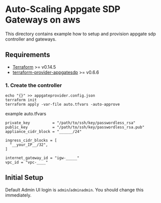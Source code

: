 # Auto-Scaling Appgate SDP Gateways on aws

This directory contains example how to setup and provision appgate sdp controller and gateways.

## Requirements
- [Terraform](https://www.terraform.io/downloads.html) >= v0.14.5
- [terraform-provider-appgatesdp](https://github.com/appgate/terraform-provider-appgatesdp/releases) >= v0.6.6



### 1. Create the controller


```
echo "{}" >> appgateprovider.config.json
terraform init
terraform apply -var-file auto.tfvars -auto-approve
```

example auto.tfvars

```hcl
private_key          = "/path/to/ssh/key/passwordless_rsa"
public_key           = "/path/to/ssh/key/passwordless_rsa.pub"
appliance_cidr_block = "______/24"

ingress_cidr_blocks = [
  "__your_IP__/32",
]

internet_gateway_id = "igw-_____"
vpc_id = "vpc-____"

```


## Initial Setup

Default Admin UI login is `admin`/`adminadmin`. You should change this immediately.
